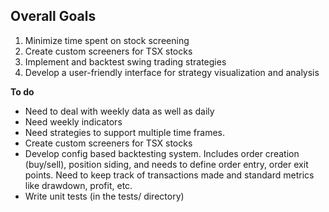 

## Overall Goals
1. Minimize time spent on stock screening
2. Create custom screeners for TSX stocks
3. Implement and backtest swing trading strategies
4. Develop a user-friendly interface for strategy visualization and analysis


**To do**
- Need to deal with weekly data as well as daily
- Need weekly indicators
- Need strategies to support multiple time frames. 
- Create custom screeners for TSX stocks
- Develop config based backtesting system. Includes order creation (buy/sell), position siding, and needs to define order entry, order exit points. Need to keep track of transactions made and standard metrics like drawdown, profit, etc. 
- Write unit tests (in the tests/ directory)